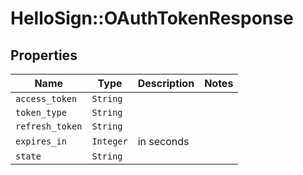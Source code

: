 # HelloSign::OAuthTokenResponse



## Properties

| Name | Type | Description | Notes |
| ---- | ---- | ----------- | ----- |
| `access_token` | ```String``` |    |  |
| `token_type` | ```String``` |    |  |
| `refresh_token` | ```String``` |    |  |
| `expires_in` | ```Integer``` |  in seconds  |  |
| `state` | ```String``` |    |  |

